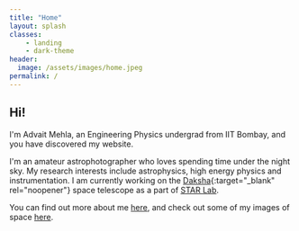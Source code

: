 ```yaml
---
title: "Home"
layout: splash
classes: 
    - landing
    - dark-theme
header:
  image: /assets/images/home.jpeg
permalink: /
---
```


## Hi!
I'm Advait Mehla, an Engineering Physics undergrad from IIT Bombay, and you have discovered my website. 

I'm an amateur astrophotographer who loves spending time under the night sky. My research interests include astrophysics, high energy physics and instrumentation. I am currently working on the [Daksha](https://www.dakshasat.in/){:target="_blank" rel="noopener"} space telescope as a part of [STAR Lab](https://www.star-iitb.in/home).

You can find out more about me [here](/about), and check out some of my images of space [here](/gallery).

<!-- ---
layout: splash
classes: 
    - landing
    - dark-theme
permalink: /
hidden: true
header:
  overlay_color: "#5e616c"
  overlay_image: /assets/images/mwcore2.jpg
#   actions:
#     - label: "Check out some of my images here"
excerpt: "## Hi!
I'm Advait Mehla, an Engineering Physics student from IIT Bombay."
---
aaa -->

